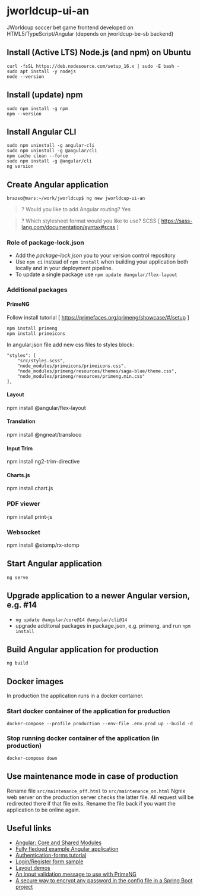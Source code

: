 # jworldcup-ui-an
JWorldcup soccer bet game frontend developed on HTML5/TypeScript/Angular (depends on jworldcup-be-sb backend)

## Install (Active LTS) Node.js (and npm) on Ubuntu

```
curl -fsSL https://deb.nodesource.com/setup_16.x | sudo -E bash -
sudo apt install -y nodejs
node --version
```

## Install (update) npm

```
sudo npm install -g npm
npm --version
```

## Install Angular CLI

```
sudo npm uninstall -g angular-cli
sudo npm uninstall -g @angular/cli
npm cache clean --force
sudo npm install -g @angular/cli
ng version
```

## Create Angular application

`brazso@mars:~/work/jworldcup$ ng new jworldcup-ui-an`

> ? Would you like to add Angular routing? Yes

> ? Which stylesheet format would you like to use? SCSS   [ https://sass-lang.com/documentation/syntax#scss ]

### Role of package-lock.json

- Add the _package-lock.json_ you to your version control repository
- Use `npm ci` instead of `npm install` when building your application both locally and in your deployment pipeline.
- To update a single package use `npm update @angular/flex-layout`

### Additional packages

#### PrimeNG
Follow install tutorial [ https://primefaces.org/primeng/showcase/#/setup ]

```
npm install primeng
npm install primeicons
```

In angular.json file add new css files to styles block:

    "styles": [
        "src/styles.scss",
        "node_modules/primeicons/primeicons.css",
        "node_modules/primeng/resources/themes/saga-blue/theme.css",
        "node_modules/primeng/resources/primeng.min.css"
    ],

#### Layout

npm install @angular/flex-layout

#### Translation

npm install @ngneat/transloco

#### Input Trim

npm install ng2-trim-directive

#### Charts.js
npm install chart.js

### PDF viewer
npm install print-js

### Websocket
npm install @stomp/rx-stomp

## Start Angular application
```
ng serve
```

## Upgrade application to a newer Angular version, e.g. #14

- `ng update @angular/core@14 @angular/cli@14`
- upgrade additonal packages in package.json, e.g. primeng, and run `npm install`

## Build Angular application for production
```
ng build
```

## Docker images
In production the application runs in a docker container.

### Start docker container of the application for production
```
docker-compose --profile production --env-file .env.prod up --build -d
```

### Stop running docker container of the application (in production)
```
docker-compose down
```

## Use maintenance mode in case of production
Rename file
`src/maintenance_off.html`
to
`src/maintenance_on.html`
Ngnix web server on the production server checks the latter file. All request will be redirected there if that file exits. Rename the file back if you want the application to be online again.

## Useful links

- [Angular: Core and Shared Modules](https://medium.com/@joao.aguas/angular-core-and-shared-modules-efe072bc9645)
- [Fully fledged example Angular application](https://github.com/gothinkster/angular-realworld-example-app)
- [Authentication-forms tutorial](https://thinkster.io/tutorials/building-real-world-angular-2-apps/authentication-forms)
- [Login/Register form sample](https://codepen.io/gstorbeck/embed/gbNEOr?height=530&theme-id=0&slug-hash=gbNEOr&default-tab=css%2Cresult&user=gstorbeck&pen-title=Login%20Form&name=cp_embed_93)
- [Layout demos](https://tburleson-layouts-demos.firebaseapp.com/)
- [An input validation message to use with PrimeNG ](https://gist.github.com/sannonaragao/dbf747676016ed0c4054f8abd2e2a4d2)
- [A secure way to encrypt any password in the config file in a Spring Boot project](https://medium.com/engineering-jio-com/a-secure-way-to-encrypt-any-password-in-the-config-file-in-a-spring-boot-project-20d12436b4b9)
